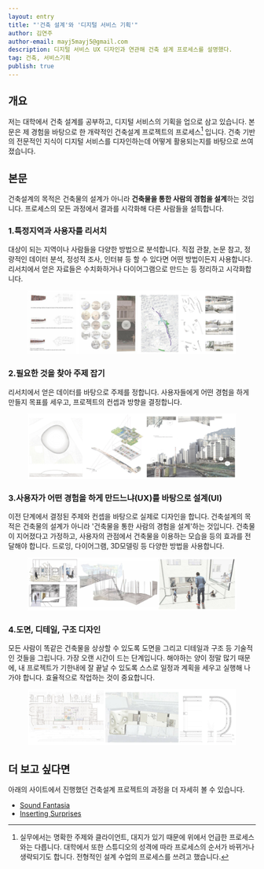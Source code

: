 ```yaml
---
layout: entry
title: "'건축 설계'와 '디지털 서비스 기획'"
author: 김연주
author-email: mayj5mayj5@gmail.com
description: 디지털 서비스 UX 디자인과 연관해 건축 설계 프로세스를 설명했다.
tag: 건축, 서비스기획
publish: true
---
```


## 개요
저는 대학에서 건축 설계를 공부하고, 디지털 서비스의 기획을 업으로 삼고 있습니다.
본문은 제 경험을 바탕으로 한 개략적인 건축설계 프로젝트의 프로세스[^1] 입니다. 건축 기반의 전문적인 지식이 디지털 서비스를 디자인하는데 어떻게 활용되는지를 바탕으로 쓰여졌습니다.

## 본문
건축설계의 목적은 건축물의 설계가 아니라 **건축물을 통한 사람의 경험을 설계**하는 것입니다. 프로세스의 모든 과정에서 결과를 시각화해 다른 사람들을 설득합니다.

### 1.특정지역과 사용자를 리서치
대상이 되는 지역이나 사람들을 다양한 방법으로 분석합니다. 직접 관찰, 논문 참고, 정량적인 데이터 분석, 정성적 조사, 인터뷰 등 할 수 있다면 어떤 방법이든지 사용합니다. 리서치에서 얻은 자료들은 수치화하거나 다이어그램으로 만드는 등 정리하고 시각화합니다.
<figure> 
  <img src="/images/2017-09-15/01.png"/>
</figure>

### 2.필요한 것을 찾아 주제 잡기
리서치에서 얻은 데이터를 바탕으로 주제를 정합니다. 사용자들에게 어떤 경험을 하게 만들지 목표를 세우고, 프로젝트의 컨셉과 방향을 결정합니다.
<figure> 
  <img src="/images/2017-09-15/02.png"/>
</figure>

### 3.사용자가 어떤 경험을 하게 만드느냐(UX)를 바탕으로 설계(UI)
이전 단계에서 결정된 주제와 컨셉을 바탕으로 실제로 디자인을 합니다. 건축설계의 목적은 건축물의 설계가 아니라 '건축물을 통한 사람의 경험을 설계'하는 것입니다. 건축물이 지어졌다고 가정하고, 사용자의 관점에서 건축물을 이용하는 모습을 등의 효과를 전달해야 합니다. 드로잉, 다이어그램, 3D모델링 등 다양한 방법을 사용합니다.
<figure> 
  <img src="/images/2017-09-15/03.png"/>
</figure>

### 4.도면, 디테일, 구조 디자인
모든 사람이 똑같은 건축물을 상상할 수 있도록 도면을 그리고 디테일과 구조 등 기술적인 것들을 그립니다. 가장 오랜 시간이 드는 단계입니다. 해야하는 양이 정말 많기 때문에, 내 프로젝트가 기한내에 잘 끝날 수 있도록 스스로 일정과 계획을 세우고 실행해 나가야 합니다. 효율적으로 작업하는 것이 중요합니다.
<figure> 
  <img src="/images/2017-09-15/04.png"/>
</figure>

## 더 보고 싶다면
아래의 사이트에서 진행했던 건축설계 프로젝트의 과정을 더 자세히 볼 수 있습니다.
- [Sound Fantasia](SF.postype.com)
- [Inserting Surprises](IS.postype.com)


[^1]: 실무에서는 명확한 주제와 클라이언트, 대지가 있기 때문에 위에서 언급한 프로세스와는 다릅니다. 대학에서 또한 스튜디오의 성격에 따라 프로세스의 순서가 바뀌거나 생략되기도 합니다. 전형적인 설계 수업의 프로세스를 쓰려고 했습니다.